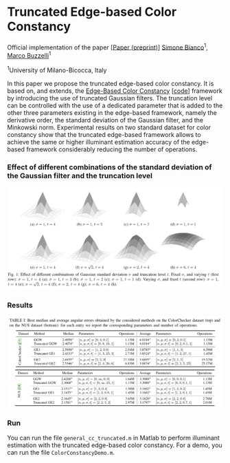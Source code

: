 # Truncated Edge-based Color Constancy
#### 
Official implementation of the paper [[Paper (preprint)](https://drive.google.com/file/d/1fL_bD9b4-ac4kkt9G04I2fjdA_MjGXTY/view?usp=sharing)]
[Simone Bianco](http://www.ivl.disco.unimib.it/people/simone-bianco/)<sup>1</sup>, [Marco Buzzelli](http://www.ivl.disco.unimib.it/people/marco-buzzelli/)<sup>1</sup>

<sup>1</sup>University of Milano-Bicocca, Italy

In this paper we propose the truncated edge-based
color constancy. It is based on, and extends, the [Edge-Based Color Constancy](https://ieeexplore.ieee.org/document/4287009) [[code](http://cat.cvc.uab.es/~joost/code/ColorConstancy.zip)]
framework by introducing the use of truncated Gaussian filters.
The truncation level can be controlled with the use of a dedicated
parameter that is added to the other three parameters existing
in the edge-based framework, namely the derivative order, the
standard deviation of the Gaussian filter, and the Minkowski
norm. Experimental results on two standard dataset for color
constancy show that the truncated edge-based framework allows
to achieve the same or higher illuminant estimation accuracy of
the edge-based framework considerably reducing the number of
operations.

### Effect of different combinations of the standard deviation of the Gaussian filter and the truncation level
<img src="web/images/Figure1.png" width="800">

### Results 
<img src="web/images/Table1.png" width="800">

### Run
You can run the file `general_cc_truncated.m` in Matlab to perform illuminant estimation with the truncated edge-based color constancy.
For a demo, you can run the file `ColorConstancyDemo.m`.
